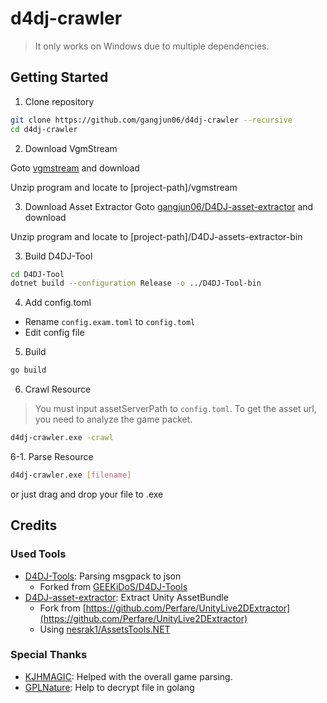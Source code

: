 # d4dj-crawler
> It only works on Windows due to multiple dependencies. 

## Getting Started

1. Clone repository

```bash
git clone https://github.com/gangjun06/d4dj-crawler --recursive
cd d4dj-crawler
```

2. Download VgmStream

Goto [vgmstream](https://vgmstream.org/downloads) and download

Unzip program and locate to [project-path]/vgmstream

3. Download Asset Extractor
Goto [gangjun06/D4DJ-asset-extractor](https://github.com/gangjun06/D4DJ-asset-extractor/releases/tag/v0.1.0) and download

Unzip program and locate to [project-path]/D4DJ-assets-extractor-bin

3. Build D4DJ-Tool

```bash
cd D4DJ-Tool
dotnet build --configuration Release -o ../D4DJ-Tool-bin
```

4. Add config.toml

- Rename `config.exam.toml` to `config.toml`
- Edit config file

5. Build
```bash
go build
```

6. Crawl Resource
> You must input assetServerPath to `config.toml`. To get the asset url, you need to analyze the game packet.
```bash
d4dj-crawler.exe -crawl
```

6-1. Parse Resource
```bash
d4dj-crawler.exe [filename]
```
or just drag and drop your file to .exe

## Credits

### Used Tools

- [D4DJ-Tools](https://github.com/gangjun06/D4DJ-Tools): Parsing msgpack to json
  - Forked from [GEEKiDoS/D4DJ-Tools](https://github.com/GEEKiDoS/D4DJ-Tools/tree/master/D4DJ.Types)
- [D4DJ-asset-extractor](https://github.com/gangjun06/D4DJ-asset-extractor): Extract Unity AssetBundle
  - Fork from [https://github.com/Perfare/UnityLive2DExtractor](https://github.com/Perfare/UnityLive2DExtractor)
  - Using [nesrak1/AssetsTools.NET](https://github.com/nesrak1/AssetsTools.NET)

### Special Thanks

- [KJHMAGIC](https://github.com/kjhmagic): Helped with the overall game parsing.
- [GPLNature](https://github.com/GPLNature): Help to decrypt file in golang
